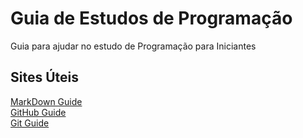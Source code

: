 # Guia de Estudos de Programação
Guia para ajudar no estudo de Programação para Iniciantes

## Sites Úteis
[MarkDown Guide](https://www.markdownguide.org/getting-started/) <br/>
[GitHub Guide](https://github.com/git-guides) <br/>
[Git Guide](https://git-scm.com/docs/gittutorial)
